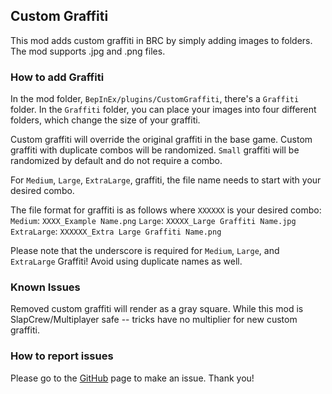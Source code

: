 ﻿
## Custom Graffiti
This mod adds custom graffiti in BRC by simply adding images to folders.
The mod supports .jpg and .png files.

### How to add Graffiti
In the mod folder, `BepInEx/plugins/CustomGraffiti`, there's a `Graffiti` folder.
In the `Graffiti` folder, you can place your images into four different folders, which change the size of your graffiti.

Custom graffiti will override the original graffiti in the base game. Custom graffiti with duplicate combos will be randomized. 
`Small` graffiti will be randomized by default and do not require a combo.

For `Medium`, `Large`, `ExtraLarge`, graffiti, the file name needs to start with your desired combo.

The file format for graffiti is as follows where `XXXXXX` is your desired combo:
`Medium`: `XXXX_Example Name.png`
`Large`: `XXXXX_Large Graffiti Name.jpg`
`ExtraLarge`: `XXXXXX_Extra Large Graffiti Name.png`

Please note that the underscore is required for `Medium`, `Large`, and `ExtraLarge` Graffiti!
Avoid using duplicate names as well.

### Known Issues
Removed custom graffiti will render as a gray square.
While this mod is SlapCrew/Multiplayer safe -- tricks have no multiplier for new custom graffiti.

### How to report issues
Please go to the [GitHub](https://github.com/tari-cat/CustomGraffiti) page to make an issue. Thank you!
